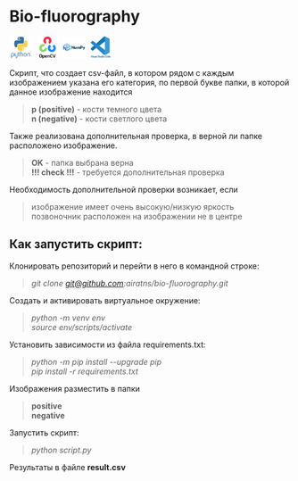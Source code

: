 # Bio-fluorography

<img src="https://github.com/devicons/devicon/blob/master/icons/python/python-original-wordmark.svg" title="HTML5" alt="HTML" width="40" height="40"/>&nbsp;
<img src="https://github.com/devicons/devicon/blob/master/icons/opencv/opencv-original-wordmark.svg" title="HTML5" alt="HTML" width="40" height="40"/>&nbsp;
<img src="https://github.com/devicons/devicon/blob/master/icons/numpy/numpy-original-wordmark.svg" title="HTML5" alt="HTML" width="40" height="40"/>&nbsp;
<img src="https://github.com/devicons/devicon/blob/master/icons/vscode/vscode-original-wordmark.svg" title="HTML5" alt="HTML" width="40" height="40"/>&nbsp;

Скрипт, что создает csv-файл, в котором рядом с каждым изображением указана его категория, по первой букве папки, в которой данное изображение находится

>**p (positive)** - кости темного цвета \
>**n (negative)** - кости светлого цвета

Также реализована дополнительная проверка, в верной ли папке расположено изображение. 

>**OK** - папка выбрана верна \
>**!!! check !!!** - требуется дополнительная проверка

Необходимость дополнительной проверки возникает, если

> изображение имеет очень высокую/низкую яркость \
> позвоночник расположен на изображении не в центре

## **Как запустить скрипт:**

Клонировать репозиторий и перейти в него в командной строке:

>*git clone git@github.com:airatns/bio-fluorography.git*

Cоздать и активировать виртуальное окружение:

>*python -m venv env* \
>*source env/scripts/activate*

Установить зависимости из файла requirements.txt:

>*python -m pip install --upgrade pip* \
>*pip install -r requirements.txt*

Изображения разместить в папки 

>**positive** \
>**negative**

Запустить скрипт:

>*python script.py*

Результаты в файле **result.csv**
